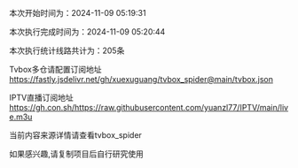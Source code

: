 
本次开始时间为：2024-11-09 05:19:31

本次执行完成时间为：2024-11-09 05:20:44

本次执行统计线路共计为：205条

Tvbox多仓请配置订阅地址 https://fastly.jsdelivr.net/gh/xuexuguang/tvbox_spider@main/tvbox.json

IPTV直播订阅地址 https://gh.con.sh/https://raw.githubusercontent.com/yuanzl77/IPTV/main/live.m3u

当前内容来源详情请查看tvbox_spider

如果感兴趣,请复制项目后自行研究使用

